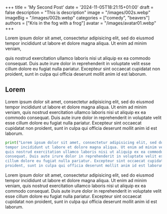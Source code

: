 +++
title = 'My Second Post'
date = '2024-11-05T18:21:15+01:00'
draft = false
description = "This is description"
image = "/images/002s.webp"
imageBig = "/images/002b.webp"
categories = ["comedy", "beavers"]
authors = ["Kris in the fog with a frog"]
avatar = "/images/avatar01.webp"
+++

Lorem ipsum dolor sit amet, consectetur adipisicing elit, sed do eiusmod
tempor incididunt ut labore et dolore magna aliqua. Ut enim ad minim veniam,

quis nostrud exercitation ullamco laboris nisi ut aliquip ex ea commodo
consequat. Duis aute irure dolor in reprehenderit in voluptate velit esse
cillum dolore eu fugiat nulla pariatur. Excepteur sint occaecat cupidatat non
proident, sunt in culpa qui officia deserunt mollit anim id est laborum.  
  
## Lorem  
Lorem ipsum dolor sit amet, consectetur adipisicing elit, sed do eiusmod
tempor incididunt ut labore et dolore magna aliqua. Ut enim ad minim veniam,
quis nostrud exercitation ullamco laboris nisi ut aliquip ex ea commodo
consequat. Duis aute irure dolor in reprehenderit in voluptate velit esse
cillum dolore eu fugiat nulla pariatur. Excepteur sint occaecat cupidatat non
proident, sunt in culpa qui officia deserunt mollit anim id est laborum.  
  
```python
print("Lorem ipsum dolor sit amet, consectetur adipisicing elit, sed do eiusmod\
tempor incididunt ut labore et dolore magna aliqua. Ut enim ad minim veniam,\
quis nostrud exercitation ullamco laboris nisi ut aliquip ex ea commodo\
consequat. Duis aute irure dolor in reprehenderit in voluptate velit esse\
cillum dolore eu fugiat nulla pariatur. Excepteur sint occaecat cupidatat non\
proident, sunt in culpa qui officia deserunt mollit anim id est laborum.")
```  
  
Lorem ipsum dolor sit amet, consectetur adipisicing elit, sed do eiusmod
tempor incididunt ut labore et dolore magna aliqua. Ut enim ad minim veniam,
quis nostrud exercitation ullamco laboris nisi ut aliquip ex ea commodo
consequat. Duis aute irure dolor in reprehenderit in voluptate velit esse
cillum dolore eu fugiat nulla pariatur. Excepteur sint occaecat cupidatat non
proident, sunt in culpa qui officia deserunt mollit anim id est laborum.  
  